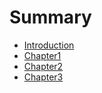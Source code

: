 # Summary

* [Introduction](README.md)
* [Chapter1](chapter1.md)
* [Chapter2](chapter2.md)
* [Chapter3](chapter3.md)


